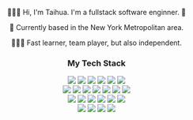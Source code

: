 <div align="center">
  <p>💁🏻‍♀️ Hi, I'm Taihua. I'm a fullstack software enginner. 🥞 </p>
  <p>📍 Currently based in the New York Metropolitan area. </p>
  <p> 👩🏻‍💻 Fast learner, team player, but also independent.</p>
  <p> </p>
</div>

<div align="center">
  <h3>My Tech Stack</h3>
</div>

<div align="center">
  <img src="https://img.shields.io/badge/-JavaScript-F7DF1E?style=flat-square&logo=javascript&logoColor=222222" />
  <img src="https://img.shields.io/badge/-React-61DAF8?style=flat-square&logo=react&logoColor=222222" />
  <img src="https://img.shields.io/badge/-React%20Native-282c34?&style=flat-square&logo=react&logoColor=White"/>
  <img src="https://img.shields.io/badge/-Redux-764abc?&style=flat-square&logo=Redux&logoColor=white" />
  <img src="https://img.shields.io/badge/-HTML5-FFFFFF?&style=flat-square&logo=HTML5&logoColor=White" />
  <img src="https://img.shields.io/badge/-CSS-1572B6?&style=flat-square&logo=css3&logoColor=White" />
</div>
<div align="center">
<img src="https://img.shields.io/badge/-Bootstrap-563D7C?&style=flat-square&logo=Bootstrap&logoColor=White" />
  <img src="https://img.shields.io/badge/-Express.js-F5FAFB?&style=flat-square&logo=express&logoColor=white">
  <img src="https://img.shields.io/badge/-Node.js-339933?&style=flat-square&logo=node.js&logoColor=white"/>
  <img src="https://img.shields.io/badge/-Sequelize-399af3?&style=flat-square&logo=Sequelize&logoColor=black" />
  <img src="https://img.shields.io/badge/-PostgreSQL-336791?&style=flat-square&logo=postgresql&logoColor=White" />
  <img src="https://img.shields.io/badge/-Firebase-EF982C?&style=flat-square&logo=Firebase&logoColor=White"/>
  <img src="https://img.shields.io/badge/-AWS-232F3E?style=flat-square&logo=amazon-aws" />
</div>

<div align="center">
  <img src="https://img.shields.io/badge/-Webpack-2b3a42?&style=flat-square&logo=webpack&logoColor=White" />
  <img src="https://img.shields.io/badge/-Expo-000020?&style=flat-square&logo=expo&logoColor=White" />
  <img src="https://img.shields.io/badge/-Heroku-79589F?&style=flat-square&logo=Heroku&logoColor=White" />
  <img src="https://img.shields.io/badge/-Socket.io-010101?&style=flat-square&logo=socket.io&logoColor=White" />
  <img src="https://img.shields.io/badge/-Shell-4EAA25?style=flat-square&logo=gnu-bash&logoColor=white" />
  <img src="https://img.shields.io/badge/-git-F05033?&style=flat-square&logo=git&logoColor=white"/>
</div>

<div align="center">
  <img src="https://img.shields.io/badge/-Jasmine-8A4182?&style=flat-square&logo=jasmine&logoColor=White" />
  <img src="https://img.shields.io/badge/-Mocha-FFFFFF?&style=flat-square&logo=mocha&logoColor=White" />
  <img src="https://img.shields.io/badge/-Chai-e9ce99?&style=flat-square&logo=data:https://picresize.com/images/rsz_1chai.png;base64,&logoColor=White" />
  <img src="https://img.shields.io/badge/-Unity%203D-000000?&style=flat-square&logo=unity&logoColor=White" />
</div>


